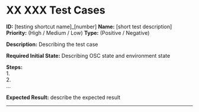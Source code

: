 # XX XXX Test Cases

**ID:** [testing shortcut name]_[number]
**Name:** [short test description]
**Priority:** (High / Medium / Low)
**Type:** (Positive / Negative)

**Description:**
Describing the test case

**Required Initial State:**
Describing OSC state and environment state

**Steps:**    
1.  
2.  
...  

**Expected Result:**
describe the expected result

****
